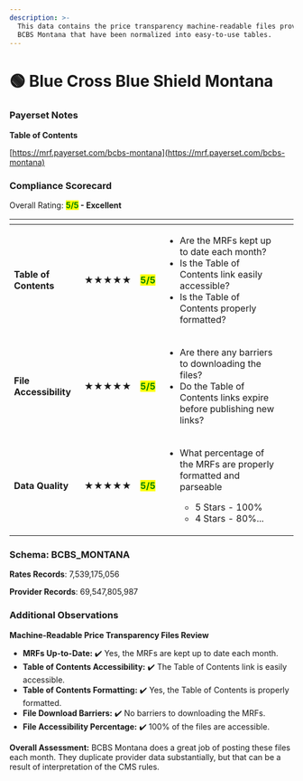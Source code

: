 ```yaml
---
description: >-
  This data contains the price transparency machine-readable files provided by
  BCBS Montana that have been normalized into easy-to-use tables.
---
```


# 🟢 Blue Cross Blue Shield Montana

### Payerset Notes

**Table of Contents**

[https://mrf.payerset.com/bcbs-montana](https://mrf.payerset.com/bcbs-montana)

### Compliance Scorecard

Overall Rating: <mark style="color:green;">**5/5**</mark>**&#x20;- Excellent**

<table data-view="cards"><thead><tr><th></th><th></th><th></th><th></th><th data-hidden data-card-cover data-type="files"></th></tr></thead><tbody><tr><td><strong>Table of Contents</strong></td><td><strong>★★★★★</strong></td><td><mark style="color:green;"><strong>5/5</strong></mark></td><td><ul><li>Are the MRFs kept up to date each month? </li><li>Is the Table of Contents link easily accessible?</li><li>Is the Table of Contents properly formatted?</li></ul></td><td></td></tr><tr><td><strong>File Accessibility</strong></td><td><strong>★★★★★</strong></td><td><mark style="color:green;"><strong>5/5</strong></mark></td><td><ul><li>Are there any barriers to downloading the files?</li><li>Do the Table of Contents links expire before publishing new links?</li></ul></td><td></td></tr><tr><td><strong>Data Quality</strong></td><td><strong>★★★★★</strong></td><td><mark style="color:green;"><strong>5/5</strong></mark></td><td><ul><li><p>What percentage of the MRFs are properly formatted and parseable</p><ul><li>5 Stars - 100%</li><li>4 Stars - 80%...</li></ul></li></ul></td><td></td></tr></tbody></table>

### Schema: BCBS\_MONTANA

**Rates Records**: 7,539,175,056

**Provider Records**: 69,547,805,987

### Additional Observations

**Machine-Readable Price Transparency Files Review**

* **MRFs Up-to-Date:** ✔️ Yes, the MRFs are kept up to date each month.
* **Table of Contents Accessibility:** ✔️ The Table of Contents link is easily accessible.
* **Table of Contents Formatting:** ✔️ Yes, the Table of Contents is properly formatted.
* **File Download Barriers:** ✔️ No barriers to downloading the MRFs.
* **File Accessibility Percentage:** ✔️ 100% of the files are accessible.

**Overall Assessment:** BCBS Montana does a great job of posting these files each month. They duplicate provider data substantially, but that can be a result of interpretation of the CMS rules.
